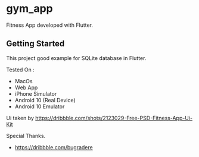 # gym_app

Fitness App developed with Flutter.

## Getting Started

This project good example for SQLite database in Flutter.

Tested On : 

- MacOs
- Web App
- iPhone Simulator
- Android 10 (Real Device)
- Android 10 Emulator

Ui taken by https://dribbble.com/shots/2123029-Free-PSD-Fitness-App-Ui-Kit 

Special Thanks.
- https://dribbble.com/bugradere